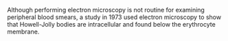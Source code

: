 Although performing electron microscopy is not routine for examining peripheral blood smears, a study in 1973 used electron microscopy to show that Howell-Jolly bodies are intracellular and found below the erythrocyte membrane.